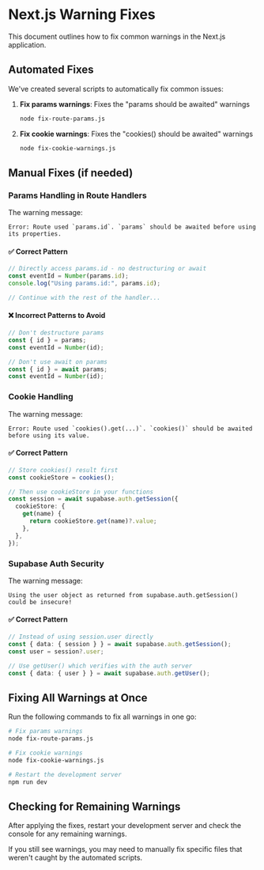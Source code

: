 # Next.js Warning Fixes

This document outlines how to fix common warnings in the Next.js application.

## Automated Fixes

We've created several scripts to automatically fix common issues:

1. **Fix params warnings**: Fixes the "params should be awaited" warnings
   ```bash
   node fix-route-params.js
   ```

2. **Fix cookie warnings**: Fixes the "cookies() should be awaited" warnings
   ```bash
   node fix-cookie-warnings.js
   ```

## Manual Fixes (if needed)

### Params Handling in Route Handlers

The warning message:
```
Error: Route used `params.id`. `params` should be awaited before using its properties.
```

#### ✅ Correct Pattern
```typescript
// Directly access params.id - no destructuring or await
const eventId = Number(params.id);
console.log("Using params.id:", params.id);

// Continue with the rest of the handler...
```

#### ❌ Incorrect Patterns to Avoid
```typescript
// Don't destructure params
const { id } = params;
const eventId = Number(id);

// Don't use await on params
const { id } = await params;
const eventId = Number(id);
```

### Cookie Handling

The warning message:
```
Error: Route used `cookies().get(...)`. `cookies()` should be awaited before using its value.
```

#### ✅ Correct Pattern
```typescript
// Store cookies() result first
const cookieStore = cookies();

// Then use cookieStore in your functions
const session = await supabase.auth.getSession({
  cookieStore: {
    get(name) {
      return cookieStore.get(name)?.value;
    },
  },
});
```

### Supabase Auth Security

The warning message:
```
Using the user object as returned from supabase.auth.getSession() could be insecure!
```

#### ✅ Correct Pattern
```typescript
// Instead of using session.user directly
const { data: { session } } = await supabase.auth.getSession();
const user = session?.user;

// Use getUser() which verifies with the auth server
const { data: { user } } = await supabase.auth.getUser();
```

## Fixing All Warnings at Once

Run the following commands to fix all warnings in one go:

```bash
# Fix params warnings
node fix-route-params.js

# Fix cookie warnings
node fix-cookie-warnings.js

# Restart the development server
npm run dev
```

## Checking for Remaining Warnings

After applying the fixes, restart your development server and check the console for any remaining warnings.

If you still see warnings, you may need to manually fix specific files that weren't caught by the automated scripts. 